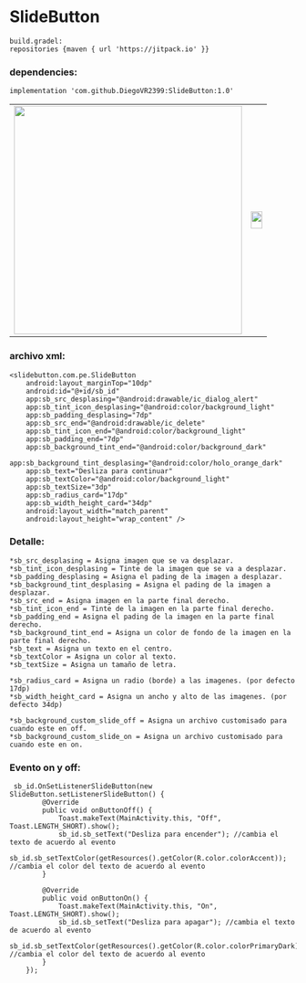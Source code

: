 # SlideButton

    build.gradel:
    repositories {maven { url 'https://jitpack.io' }}
   
### dependencies:
    implementation 'com.github.DiegoVR2399:SlideButton:1.0'
    
<table width="100%" border="0" cellpadding="2">
    <tr>
        <td>
            <img height="400" src="https://i.imgur.com/V4dLw61.jpg?1" />
        </td>
        <td>
            <img src="4549.png" width="20px" height="30px"/>
        </td>
    </tr>
<table>
    
### archivo xml:
    <slidebutton.com.pe.SlideButton
        android:layout_marginTop="10dp"
        android:id="@+id/sb_id"
        app:sb_src_desplasing="@android:drawable/ic_dialog_alert"
        app:sb_tint_icon_desplasing="@android:color/background_light"
        app:sb_padding_desplasing="7dp"
        app:sb_src_end="@android:drawable/ic_delete"
        app:sb_tint_icon_end="@android:color/background_light"
        app:sb_padding_end="7dp"
        app:sb_background_tint_end="@android:color/background_dark"
        app:sb_background_tint_desplasing="@android:color/holo_orange_dark"
        app:sb_text="Desliza para continuar"
        app:sb_textColor="@android:color/background_light"
        app:sb_textSize="3dp"
        app:sb_radius_card="17dp"
        app:sb_width_height_card="34dp"
        android:layout_width="match_parent"
        android:layout_height="wrap_content" />
### Detalle:
    *sb_src_desplasing = Asigna imagen que se va desplazar.
    *sb_tint_icon_desplasing = Tinte de la imagen que se va a desplazar.
    *sb_padding_desplasing = Asigna el pading de la imagen a desplazar.
    *sb_background_tint_desplasing = Asigna el pading de la imagen a desplazar.
    *sb_src_end = Asigna imagen en la parte final derecho.
    *sb_tint_icon_end = Tinte de la imagen en la parte final derecho.
    *sb_padding_end = Asigna el pading de la imagen en la parte final derecho.
    *sb_background_tint_end = Asigna un color de fondo de la imagen en la parte final derecho.
    *sb_text = Asigna un texto en el centro.
    *sb_textColor = Asigna un color al texto.
    *sb_textSize = Asigna un tamaño de letra.
    
    *sb_radius_card = Asigna un radio (borde) a las imagenes. (por defecto 17dp)
    *sb_width_height_card = Asigna un ancho y alto de las imagenes. (por defecto 34dp)
    
    *sb_background_custom_slide_off = Asigna un archivo customisado para cuando este en off.
    *sb_background_custom_slide_on = Asigna un archivo customisado para cuando este en on.

### Evento on y off:

     sb_id.OnSetListenerSlideButton(new SlideButton.setListenerSlideButton() {
            @Override
            public void onButtonOff() {
                Toast.makeText(MainActivity.this, "Off", Toast.LENGTH_SHORT).show();
                sb_id.sb_setText("Desliza para encender"); //cambia el texto de acuerdo al evento
                sb_id.sb_setTextColor(getResources().getColor(R.color.colorAccent)); //cambia el color del texto de acuerdo al evento
            }

            @Override
            public void onButtonOn() {
                Toast.makeText(MainActivity.this, "On", Toast.LENGTH_SHORT).show();
                sb_id.sb_setText("Desliza para apagar"); //cambia el texto de acuerdo al evento
                sb_id.sb_setTextColor(getResources().getColor(R.color.colorPrimaryDark)); //cambia el color del texto de acuerdo al evento
            }
        });

